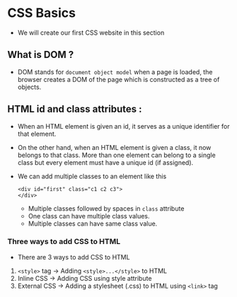 # CSS Basics
* We will create our first CSS website in this section

## What is DOM ?
* DOM stands for `document object model` when a page is loaded, the browser creates a DOM of the page which is constructed as a tree of objects.

## HTML id and class attributes :
* When an HTML element is given an id, it serves as a unique identifier for that element.
* On the other hand, when an HTML element is given a class, it now belongs to that class. More than one element can belong to a single class but every element must have a unique id (if assigned).

* We can add multiple classes to an element like this

      <div id="first" class="c1 c2 c3">
      </div>
    * Multiple classes followed by spaces in `class` attribute
    * One class can have multiple class values.
    * Multiple classes can have same class value.

### Three ways to add CSS to HTML
* There are 3 ways to add CSS to HTML

1. `<style>` tag -> Adding `<style>...</style>` to HTML
2. Inline CSS -> Adding CSS using style attribute
3. External CSS -> Adding a stylesheet (.css) to HTML using `<link>` tag


